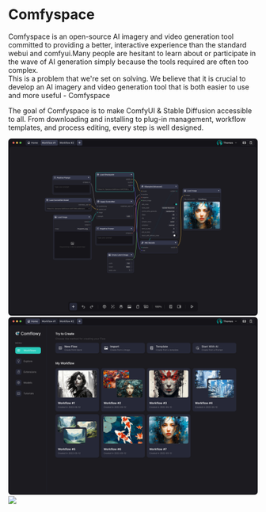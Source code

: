 # Comfyspace 

Comfyspace is an open-source AI imagery and video generation tool committed to providing a better, 
interactive experience than the standard webui and comfyui.Many people are hesitant to learn about 
or participate in the wave of AI generation simply because the tools required are often too complex.  
This is a problem that we're set on solving. We believe that it is crucial to develop an AI imagery 
and video generation tool that is both easier to use and more useful - Comfyspace

The goal of Comfyspace is to make ComfyUI & Stable Diffusion accessible to all. 
From downloading and installing to plug-in management, 
workflow templates, and process editing, every step is well designed.

![](./assets/editor.jpg)
![](./assets/home.jpg)
![](./assets/gallery.jpg)

